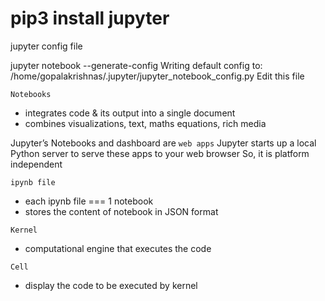# pip3 install jupyter

<pip list>


jupyter config file

jupyter notebook --generate-config
    Writing default config to: /home/gopalakrishnas/.jupyter/jupyter_notebook_config.py
    Edit this file
<!-- ----------------------------------->
`Notebooks`
- integrates code & its output into a single document
- combines visualizations, text, maths equations, rich media

Jupyter’s Notebooks and dashboard are `web apps`
Jupyter starts up a local Python server to serve these apps to your web browser
So, it is platform independent

`ipynb file`
- each ipynb file === 1 notebook
- stores the content of notebook in JSON format


`Kernel`
- computational engine that executes the code

`Cell`
- display the code to be executed by kernel
<!-- ----------------------------------->